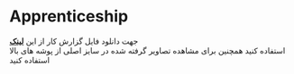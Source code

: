 # Apprenticeship

جهت دانلود فایل گزارش کار از این   [**لینک**](https://github.com/mohder79/Apprenticeship/blob/main/%DA%AF%D8%B2%D8%A7%D8%B1%D8%B4.pdf)<br/> استفاده کنید
همچنین برای مشاهده تصاویر گرفته شده در سایز اصلی از پوشه های بالا استفاده کنید
